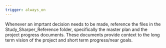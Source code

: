 ```yaml
---
trigger: always_on
---
```


Whenever an imprtant decision needs to be made, reference the files in the Study_Sharper_Reference folder, specifically the master plan and the project progress documents. These documents provide context to the long term vision of the project and short term progress/near goals.